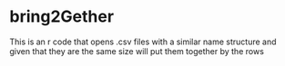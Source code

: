 # bring2Gether
This is an r code that opens .csv files with a similar name structure and given that they are the same size will put them together by the rows
